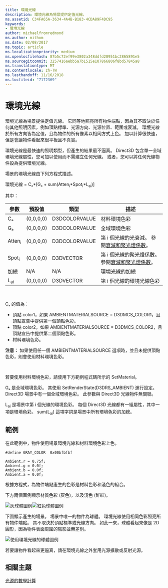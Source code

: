 ```yaml
---
title: 環境光線
description: 環境光線為場景提供定值光線。
ms.assetid: C34FA65A-3634-4A4B-B183-4CDA89F4DC95
keywords:
- 環境光線
author: michaelfromredmond
ms.author: mithom
ms.date: 02/08/2017
ms.topic: article
ms.localizationpriority: medium
ms.openlocfilehash: 87b5c72ef99e3802a348ddfd28951bc2865891e5
ms.sourcegitcommit: 3257416aebb5a7b1515e107866806f8bd57845a8
ms.translationtype: MT
ms.contentlocale: zh-TW
ms.lasthandoff: 11/16/2018
ms.locfileid: "7172369"
---
```

# <a name="ambient-lighting"></a>環境光線


環境光線為場景提供定值光線。 它同等地照亮所有物件端點，因為其不取決於任何其他照明因素，例如頂點標準、光源方向、光源位置、範圍或衰減。 環境光線於所有方向皆為定值，且為物件的所有像素以相同方式上色。 加以計算很快速，但是會讓物件看起來很平板且不真實。

環境光線是最快速的照明類型，但產生的結果最不逼真。 Direct3D 包含單一全域環境光線屬性，您可加以使用而不需建立任何光線。 或者，您可以將任何光線物件設為提供環境光線。

場景的環境光線由下列方程式描述。

環境光線 = Cₐ\*\[Gₐ + sum(Atten<sub>i</sub>\*Spot<sub>i</sub>\*L<sub>ai</sub>)\]

其中：

| 參數         | 預設值 | 類型          | 描述                                                                                                       |
|-------------------|---------------|---------------|-------------------------------------------------------------------------------------------------------------------|
| Cₐ                | (0,0,0,0)     | D3DCOLORVALUE | 材料環境色彩                                                                                            |
| Gₐ                | (0,0,0,0)     | D3DCOLORVALUE | 全域環境色彩                                                                                              |
| Atten<sub>i</sub> | (0,0,0,0)     | D3DCOLORVALUE | 第 i 個光線的光衰減。 參閱[衰減和聚光燈係數](attenuation-and-spotlight-factor.md)。 |
| Spot<sub>i</sub>  | (0,0,0,0)     | D3DVECTOR     | 第 i 個光線的聚光燈係數。 參閱[衰減和聚光燈係數](attenuation-and-spotlight-factor.md)。  |
| 加總               | N/A           | N/A           | 環境光線的加總                                                                                          |
| L<sub>ai</sub>    | (0,0,0,0)     | D3DVECTOR     | 第 i 個光線的環境光線色彩                                                                              |

 

Cₐ 的值為︰

-   頂點 color1，如果 AMBIENTMATERIALSOURCE = D3DMCS\_COLOR1，且頂點宣告中提供第一個頂點色彩。
-   頂點 color2，如果 AMBIENTMATERIALSOURCE = D3DMCS\_COLOR2，且頂點宣告中提供第二個頂點色彩。
-   材料環境色彩。

**注意：** 如果使用任一個 AMBIENTMATERIALSOURCE 選項時，並且未提供頂點色彩，則會使用材料環境色彩。

 

若要使用材料環境色彩，請使用下方範例程式碼所示的 SetMaterial。

Gₐ 是全域環境色彩。 其使用 SetRenderState(D3DRS\_AMBIENT) 進行設定。 Direct3D 場景中有一個全域環境色彩。 此參數與 Direct3D 光線物件無關聯。

L<sub>ai</sub> 是場景中第 i 個光線的環境色彩。 每個 Direct3D 光線都有一組屬性，其中一項是環境色彩。 sum(L<sub>ai</sub>) 這項字詞是場景中所有環境色彩的加總。

## <a name="span-idexamplespanspan-idexamplespanspan-idexamplespanexample"></a><span id="Example"></span><span id="example"></span><span id="EXAMPLE"></span>範例


在此範例中，物件使用場景環境光線和材料環境色彩上色。

```
#define GRAY_COLOR  0x00bfbfbf

Ambient.r = 0.75f;
Ambient.g = 0.0f;
Ambient.b = 0.0f;
Ambient.a = 0.0f;
```

根據方程式，為物件端點產生的色彩是材料色彩和淺色的組合。

下方兩個圖例顯示材質色彩 (灰色)，以及淺色 (鮮紅)。

![灰球體圖例](images/amb1.jpg)![紅色球體圖例](images/lightred.jpg)

下圖顯示產生的場景。 場景中唯一的物件為球體。 環境光線使用相同色彩照亮所有物件端點。 其不取決於頂點標準或光線方向。 如此一來，球體看起來像是 2D 圓形，因為物件表面周圍的陰影並無差別。

![使用環境光線的球體圖例](images/lighta.jpg)

若要讓物件看起來更逼真，請在環境光線之外套用光源擴散或反射光源。

## <a name="span-idrelated-topicsspanrelated-topics"></a><span id="related-topics"></span>相關主題


[光源的數學計算](mathematics-of-lighting.md)

 

 




